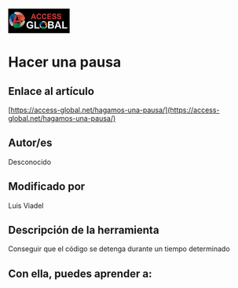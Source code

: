 ![Access-global](../blob/main/Images/Logo1.png)

# Hacer una pausa

## Enlace al artículo

[https://access-global.net/hagamos-una-pausa/](https://access-global.net/hagamos-una-pausa/)

## Autor/es
Desconocido

## Modificado por
Luis Viadel

## Descripción de la herramienta
Conseguir que el código se detenga durante un tiempo determinado

## Con ella, puedes aprender a:
